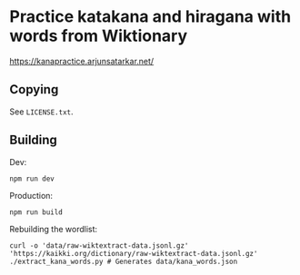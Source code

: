 # Practice katakana and hiragana with words from Wiktionary

https://kanapractice.arjunsatarkar.net/

## Copying

See `LICENSE.txt`.

## Building

Dev:
```
npm run dev
```

Production:
```
npm run build
```

Rebuilding the wordlist:
```
curl -o 'data/raw-wiktextract-data.jsonl.gz' 'https://kaikki.org/dictionary/raw-wiktextract-data.jsonl.gz'
./extract_kana_words.py # Generates data/kana_words.json
```
